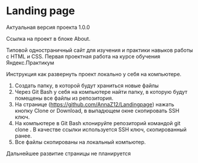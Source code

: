 ﻿# Landing page

Актуальная версия проекта 1.0.0

Ссылка на проект в блоке About. 

Типовой одностраничный сайт для изучения и практики навыков работы с HTML и CSS. Первая проектная работа на курсе обучения Яндекс.Практикум

Инструкция как развернуть проект локально у себя на компьютере.
1. Создать папку, в которой будут храниться новые файлы
2. Через Git Bash у себя на компьютере найти папку, в которую будут помещены все файлы из репозитория.
3. На странице (https://github.com/AnnaZ12/Landingpage) нажать кнопку Clone or Download, в выпадющем окне скопировать SSH ключ.
4. На компьютере в Git Bash клонируйте репозиторий командой git clone <url>. В качестве ссылки используется SSH ключ, скопированный ранее.
5. Все файлы скопированы на локальный компьютер.


Дальнейшее развитие страницы не планируется
